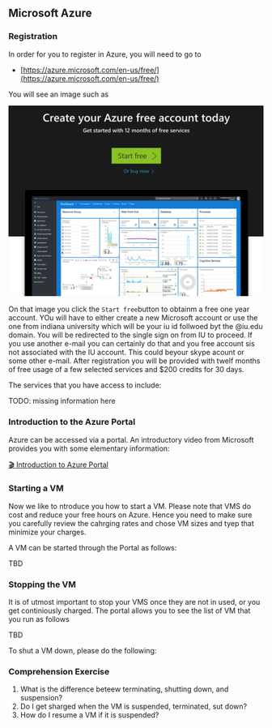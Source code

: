## Microsoft Azure 

### Registration

In order for you to register in Azure, you will need to go to 

*  [https://azure.microsoft.com/en-us/free/](https://azure.microsoft.com/en-us/free/)

You will see an image such as 

![](images/reg.png)

On that image you click the  `Start free`button to obtainm a free one year account. YOu will have to either create a new Microsoft account or use the one from indiana university which will be your iu id follwoed byt the @iu.edu domain. You will be redirected to the single sign on from IU to proceed. If you use another e-mail you can certainly do that and you free account sis not associated with the IU account. This could beyour skype acount or some other e-mail.
After registration you will be  provided with twelf months of free usage of a few selected services and $200 credits for 30 days. 

The services that you have access to include:

TODO: missing information here

### Introduction to the Azure Portal

Azure can be accessed via a portal. An introductory video from Microsoft provides you with some elementary information:

[:clapper: Introduction to Azure Portal](https://channel9.msdn.com/Blogs/Azure/Get-Started-with-Azure-Portal/player)

### Starting a VM

Now we like to ntroduce you how to start a VM. Please note that VMS do cost and reduce your free hours on Azure. Hence you need to make sure you carefully review the cahrging rates and chose VM sizes and tyep that minimize your charges. 

A VM can be started through the Portal as follows:

TBD

### Stopping the VM

It is of utmost important to stop your VMS once they are not in used, or you get continiously charged. The portal allows you to see the list of VM that you run as follows

TBD

To shut a VM down, please do the following:


### Comprehension Exercise

1. What is the difference beteew terminating, shutting down, and suspension? 
2. Do I get sharged when the VM is suspended, terminated, sut down?
3. How do I resume a VM if it is suspended?
